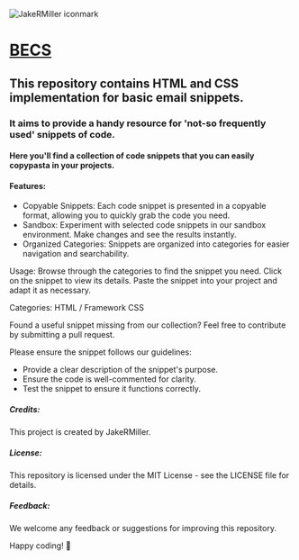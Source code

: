 ![JakeRMiller iconmark](https://github.com/ofjake/README/blob/main/logo.png) 
# **[BECS](https://jakermiller.com/becs)** 

## This repository contains HTML and CSS implementation for basic email snippets. 
### It aims to provide a handy resource for 'not-so frequently used' snippets of code.
#### Here you'll find a collection of code snippets that you can easily copypasta in your projects. 

#### Features:
+ Copyable Snippets: Each code snippet is presented in a copyable format, allowing you to quickly grab the code you need.
+ Sandbox: Experiment with selected code snippets in our sandbox environment. Make changes and see the results instantly.
+ Organized Categories: Snippets are organized into categories for easier navigation and searchability.

Usage:
Browse through the categories to find the snippet you need.
Click on the snippet to view its details.
Paste the snippet into your project and adapt it as necessary.

Categories:
HTML / Framework CSS

Found a useful snippet missing from our collection? Feel free to contribute by submitting a pull request. 

Please ensure the snippet follows our guidelines:
+ Provide a clear description of the snippet's purpose.
+ Ensure the code is well-commented for clarity.
+ Test the snippet to ensure it functions correctly.

##### Credits:
This project is created by JakeRMiller. 
##### License:
This repository is licensed under the MIT License - see the LICENSE file for details.
##### Feedback:
We welcome any feedback or suggestions for improving this repository.

Happy coding! 🚀
